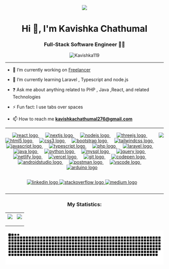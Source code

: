 <p align="center" ><img  src = "https://github.com/7oSkaaa/7oSkaaa/blob/main/Images/about_me.gif?raw=true" width = 100px></p>
<h1 align="center">Hi 👋, I'm Kavishka Chathumal</h1>
<h3 align="center">Full-Stack Software Engineer 👨‍💻</h3>
<p align="center"> <img src="https://komarev.com/ghpvc/?username=Kavishka119&label=Profile%20views&color=0e75b6&style=flat" alt="Kavishka119" /> </p>

---
 

- 🔭 I’m currently working on [Freelancer]()  
  

- 🌱 I’m currently learning Laravel , Typescript and node.js  
  

- ❓ Ask me about anything related to PHP , Java ,React, and related Technologies  
  

- ⚡ Fun fact: I use tabs over spaces

- 📫 How to reach me **kavishkachathumal276@gmail.com**
  
---

<table align="center">
<tr border="none">
<img align="right" height="168" src="https://avatars.githubusercontent.com/u/137688716?v=4"  />

<div align="center">
  <a href="https://reactjs.org/" target="_blank">
    <img src="https://skillicons.dev/icons?i=react" height="35" alt="react logo" />
  </a>
  <img width="15" />
  <a href="https://nextjs.org/" target="_blank">
    <img src="https://skillicons.dev/icons?i=nextjs" height="35" alt="nextjs logo" />
  </a>
  <img width="15" />
  <a href="https://nodejs.org/" target="_blank">
    <img src="https://skillicons.dev/icons?i=nodejs" height="35" alt="nodejs logo" />
  </a>
  <img width="15" />
  <a href="https://threejs.org/" target="_blank">
    <img src="https://skillicons.dev/icons?i=threejs" height="35" alt="threejs logo" />
  </a>
  <img width="15" />
  <a href="https://developer.mozilla.org/en-US/docs/Web/HTML" target="_blank">
    <img src="https://skillicons.dev/icons?i=html" height="35" alt="html5 logo" />
  </a>
  <img width="15" />
  <a href="https://developer.mozilla.org/en-US/docs/Web/CSS" target="_blank">
    <img src="https://skillicons.dev/icons?i=css" height="35" alt="css3 logo" />
  </a>
  <img width="15" />
  <a href="https://getbootstrap.com/" target="_blank">
    <img src="https://skillicons.dev/icons?i=bootstrap" height="35" alt="bootstrap logo" />
  </a>
  <img width="15" />
  <a href="https://tailwindcss.com/" target="_blank">
    <img src="https://skillicons.dev/icons?i=tailwind" height="35" alt="tailwindcss logo" />
  </a>
  <img width="15" />
  <a href="https://developer.mozilla.org/en-US/docs/Web/JavaScript" target="_blank">
    <img src="https://skillicons.dev/icons?i=js" height="35" alt="javascript logo" />
  </a>
  <img width="15" />
  <a href="https://www.typescriptlang.org/" target="_blank">
    <img src="https://cdn.jsdelivr.net/gh/devicons/devicon/icons/typescript/typescript-original.svg" height="35" alt="typescript logo" />
  </a>
  <img width="15" />
  <a href="https://www.php.net/" target="_blank">
    <img src="https://skillicons.dev/icons?i=php" height="35" alt="php logo" />
  </a>
  <img width="15" />
  <a href="https://laravel.com/" target="_blank">
    <img src="https://skillicons.dev/icons?i=laravel" height="35" alt="laravel logo" />
  </a>
  <img width="15" />
  <a href="https://www.java.com/" target="_blank">
    <img src="https://skillicons.dev/icons?i=java" height="35" alt="java logo" />
  </a>
  <img width="15" />
  <a href="https://www.python.org/" target="_blank">
    <img src="https://skillicons.dev/icons?i=py" height="35" alt="python logo" />
  </a>
  <img width="15" />
  <a href="https://www.mysql.com/" target="_blank">
    <img src="https://skillicons.dev/icons?i=mysql" height="35" alt="mysql logo" />
  </a>
  <img width="15" />
  <a href="https://jquery.com/" target="_blank">
    <img src="https://skillicons.dev/icons?i=jquery" height="35" alt="jquery logo" />
  </a>
  <img width="15" />
  <a href="https://www.netlify.com/" target="_blank">
    <img src="https://skillicons.dev/icons?i=netlify" height="35" alt="netlify logo" />
  </a>
  <img width="15" />
  <a href="https://vercel.com/" target="_blank">
    <img src="https://skillicons.dev/icons?i=vercel" height="35" alt="vercel logo" />
  </a>
  <img width="15" />
  <a href="https://git-scm.com/" target="_blank">
    <img src="https://skillicons.dev/icons?i=git" height="35" alt="git logo" />
  </a>
  <img width="15" />
  <a href="https://codepen.io/" target="_blank">
    <img src="https://skillicons.dev/icons?i=codepen" height="35" alt="codepen logo" />
  </a>
  <img width="15" />
  <a href="https://developer.android.com/studio" target="_blank">
    <img src="https://skillicons.dev/icons?i=androidstudio" height="35" alt="androidstudio logo" />
  </a>
  <img width="15" />
  <a href="https://www.postman.com/" target="_blank">
    <img src="https://skillicons.dev/icons?i=postman" height="35" alt="postman logo" />
  </a>
  <img width="15" />
  <a href="https://code.visualstudio.com/" target="_blank">
    <img src="https://skillicons.dev/icons?i=vscode" height="35" alt="vscode logo" />
  </a>
  <img width="15" />
  <a href="https://www.arduino.cc/" target="_blank">
    <img src="https://skillicons.dev/icons?i=arduino" height="35" alt="arduino logo" />
  </a>
</div>


##

<div align="center">
  <a href="https://www.linkedin.com/in/kavishka-chathumal-0769192b6/" target="_blank">
    <img src="https://img.shields.io/static/v1?message=LinkedIn&logo=linkedin&label=&color=0077B5&logoColor=white&labelColor=&style=for-the-badge" height="33" alt="linkedin logo"  />
  </a>
  <a href="https://stackoverflow.com/users/23396119/kavishka-chathumal" target="_blank">
    <img src="https://img.shields.io/static/v1?message=Stackoverflow&logo=stackoverflow&label=&color=FE7A16&logoColor=white&labelColor=&style=for-the-badge" height="33" alt="stackoverflow logo"  />
  </a>
  <a href="https://medium.com/@kavishkachathumal" target="_blank">
    <img src="https://img.shields.io/static/v1?message=Medium&logo=medium&label=&color=12100E&logoColor=white&labelColor=&style=for-the-badge" height="33" alt="medium logo"  />
  </a>

</div>
</tr>
</table>

---

<h3 align="center">My Statistics:</h3>
<p align="center">
<table >
<tr >
<td width="50%" align="center">
  
  <img  align="center"  src="https://github-readme-stats.vercel.app/api?username=Kavishka119&theme=dark&show_icons=true&count_private=true" />
  <br></br>
  
</td>
<td width="50%" align="center">
  
<img  align="center" src="https://github-readme-streak-stats.herokuapp.com/?user=Kavishka119&theme=dark&show_icons=true&count_private=true" /> 
  <br></br>
  
</td>

</tr>
</table>
<div align="center">
  <picture>
  <source media="(prefers-color-scheme: dark)" srcset="https://raw.githubusercontent.com/platane/platane/output/github-contribution-grid-snake-dark.svg">
  <source media="(prefers-color-scheme: light)" srcset="https://raw.githubusercontent.com/platane/platane/output/github-contribution-grid-snake.svg">
  <img alt="github contribution grid snake animation" src="https://raw.githubusercontent.com/platane/platane/output/github-contribution-grid-snake.svg">
</picture>
</div>
